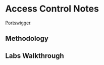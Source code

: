 # Access Control Notes

[Portswigger](https://portswigger.net/web-security/access-control)

## Methodology

## Labs Walkthrough
